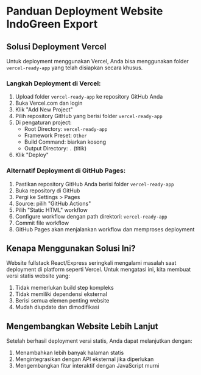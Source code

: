 # Panduan Deployment Website IndoGreen Export

## Solusi Deployment Vercel

Untuk deployment menggunakan Vercel, Anda bisa menggunakan folder `vercel-ready-app` yang telah disiapkan secara khusus.

### Langkah Deployment di Vercel:

1. Upload folder `vercel-ready-app` ke repository GitHub Anda
2. Buka Vercel.com dan login
3. Klik "Add New Project"
4. Pilih repository GitHub yang berisi folder `vercel-ready-app`
5. Di pengaturan project:
   - Root Directory: `vercel-ready-app`
   - Framework Preset: `Other`
   - Build Command: biarkan kosong
   - Output Directory: `.` (titik)
6. Klik "Deploy"

### Alternatif Deployment di GitHub Pages:

1. Pastikan repository GitHub Anda berisi folder `vercel-ready-app`
2. Buka repository di GitHub
3. Pergi ke Settings > Pages
4. Source: pilih "GitHub Actions"
5. Pilih "Static HTML" workflow
6. Configure workflow dengan path direktori: `vercel-ready-app`
7. Commit file workflow
8. GitHub Pages akan menjalankan workflow dan memproses deployment

## Kenapa Menggunakan Solusi Ini?

Website fullstack React/Express seringkali mengalami masalah saat deployment di platform seperti Vercel. Untuk mengatasi ini, kita membuat versi statis website yang:

1. Tidak memerlukan build step kompleks
2. Tidak memiliki dependensi eksternal
3. Berisi semua elemen penting website
4. Mudah diupdate dan dimodifikasi

## Mengembangkan Website Lebih Lanjut

Setelah berhasil deployment versi statis, Anda dapat melanjutkan dengan:

1. Menambahkan lebih banyak halaman statis
2. Mengintegrasikan dengan API eksternal jika diperlukan
3. Mengembangkan fitur interaktif dengan JavaScript murni